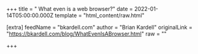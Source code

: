 
+++
title = " What even is a web browser?"
date = 2022-01-14T05:00:00.000Z
template = "html_content/raw.html"

[extra]
feedName = "bkardell.com"
author = "Brian Kardell"
originalLink = "https://bkardell.com/blog/WhatEvenIsABrowser.html"
raw = ""

+++

